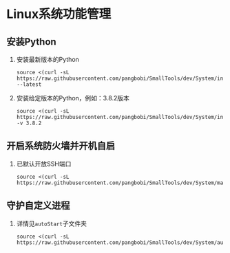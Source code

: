 # Linux系统功能管理


## 安装Python
1. 安装最新版本的Python

    ```shell
    source <(curl -sL https://raw.githubusercontent.com/pangbobi/SmallTools/dev/System/installPython.sh) --latest
    ```

    

2. 安装给定版本的Python，例如：3.8.2版本

    ```shell
    source <(curl -sL https://raw.githubusercontent.com/pangbobi/SmallTools/dev/System/installPython.sh) -v 3.8.2
    ```

## 开启系统防火墙并开机自启

1. 已默认开放SSH端口

    ```shell
    source <(curl -sL https://raw.githubusercontent.com/pangbobi/SmallTools/dev/System/manageFirewall.sh)
    ```


## 守护自定义进程

1. 详情见```autoStart```子文件夹

    ```shell
    source <(curl -sL https://raw.githubusercontent.com/pangbobi/SmallTools/dev/System/autoStart/customizeService.sh)
    ```

    
